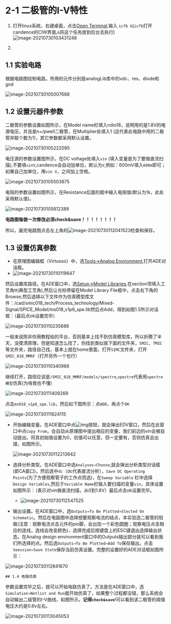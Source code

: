 # 2-1 二极管的I-V特性



1. 打开linux系统，右键桌面，点击[Open Terminal](),输入 `icfb &`(`icfb`打开candence的CIW界面,`&`将这个任务放到后台去执行)
   ![image-20210730103431248](二极管的I-V特性.assets/image-20210730103431248.png)

2.

## 1.1 实验电路
根据电路图绘制电路，所用的元件分别是analogLib库中的vdc、res、diode和gnd

![image-20210730105007668](二极管的I-V特性.assets/image-20210730105007668.png)

## 1.2 设置元器件参数

二极管的参数设置如图所示，在Model name栏填入ndio18，说明用的是1.8V的电源电压，并且是n+/pwell二极管，在Multiplier处填入1 (这代表此电路中用的二极管并联个数为1)，其它参数都采用默认设置。

![image-20210730105222095](二极管的I-V特性.assets/image-20210730105222095.png)

电压源的参数设置图所示，在DC voltage处填入`vin` (填入变量是为了要做直流扫描),不要填`vinV`,candence会自动加单位，默认为`V`,例如：600mV填入`600m`即可；如果自己加单位，用`vin V`，之间加上空格。

![image-20210730105503675](二极管的I-V特性.assets/image-20210730105503675.png)

电阻的参数设置如图所示，在Resistance后面的框中输入电阻值(默认为1k，此处采用默认值)。

![image-20210730105812389](二极管的I-V特性.assets/image-20210730105812389.png)

**电路图每做一次修改必须check&save！！！！！！！！**

所以，画完电路图点击左上角的![image-20210730112041523](二极管的I-V特性.assets/image-20210730112041523.png)检查和保存。

## 1.3 设置仿真参数

+ 在原理图编辑框（Virtuoso）中，选[Tools→Analog Environment](),打开ADE对话框。
+ ![image-20210730110119647](二极管的I-V特性.assets/image-20210730110119647.png)

然后设置库路径。在ADE窗口中，选[Setup→Model Libraries](),在section项填入工艺角tt(典型工艺角),然后让光标停留在Model Library File框中，点击右下角的Browse,然后选择以下文件作为仿真模型库文件：/cad/smic018_tech/Process_technology/Mixed-Signal/SPICE_Model/ms018_v1p6_spe.lib然后点Add，得到如图1.5所示对话框：（最后点ok设置完毕）

![image-20210730110235688](二极管的I-V特性.assets/image-20210730110235688.png)

一般来说除非你用教程给的平台，否则基本上找不到仿真模型库，所以折腾了半天，没摸清原理，但是知道怎么找了，你找到类似我下面的文件夹，`SMIC`、`TMIC`等文件夹，路径自己找，基本上就在home里面，打开`SIMC`文件夹，打开`SMIC_018_MMRF`（打开另外一个也行）

![image-20210730110340966](二极管的I-V特性.assets/image-20210730110340966.png)

继续打开，路径应该是`/SMIC_018_MMRF/models/spectre`,`spectre`代表用`spectre模型`仿真(为啥我也不懂)

![image-20210730111409269](二极管的I-V特性.assets/image-20210730111409269.png)

点击`ms018_v1p6_spe.lib`，然后如下图所示：点`ADD`，再点个`OK`

![image-20210730111624115](二极管的I-V特性.assets/image-20210730111624115.png)

+ 开始编辑变量。在ADE窗口中点![img](二极管的I-V特性.assets/clip_image001.png)按钮，就会弹出EDV窗口，然后在此窗口中点`Copy From`，会自动从原理图中提出相应的变量，我们前边的vin会被自动提出。将其初始值设置为0，初值可以任意，但一定要有，否则仿真会出错，如图所示。

  ![image-20210730112213642](二极管的I-V特性.assets/image-20210730112213642.png)

+ 选择分析类型。在ADE窗口中选`Analyses→Choose`,就会弹出分析类型对话框(即CA窗口)，然后选中`dc`（dc代表直流分析），`Save DC Operating Points`(为了方便观察管子的工作点而选)，在`Sweep Variable` 栏中选择`Design Variables`,然后于`Variable Name`栏输入要扫描的变量`vin`，具体设置如图所示：（表示对vin做直流扫描，从0到1.8V）最后点击ok设置完毕。
  + ![image-20210730112547525](二极管的I-V特性.assets/image-20210730112547525.png)

+ 输出设置。在ADE窗口中，选`Outputs→To Be Plotted→Slected On Schematic`。然后在电路图中选择想要观察电流的结点，本实验选二极管的阳极(注意：观察电流点击元件的pin脚，会出现一个彩色圆圈；观察电压点击相应的连线，连线会改变颜色)，选择完成后按键盘上的ESC键退出选择输出状态。在Analog design environment窗口中的Outputs输出部分就可以看到我们所选择的点。然后选`Outputs→To Be Plotted→Add To`保存输出。点击`Seession→Save State`保存当前仿真设置。完整的设置好的ADE对话框如图所示：

![image-20210730112841670](二极管的I-V特性.assets/image-20210730112841670.png)

    ## 1.4 电路仿真

参数设置完毕之后，就可以开始电路仿真了。方法是在ADE窗口中，选`Simulation→Netlist and Run`就开始仿真了，如果整个过程都没错，那么系统会自动输出二级管的I-V曲线，如图所示。**记得`check&save`**!可以看到该二极管的阈值电压大约是0.6v左右。

![image-20210730113045053](二极管的I-V特性.assets/image-20210730113045053.png)

